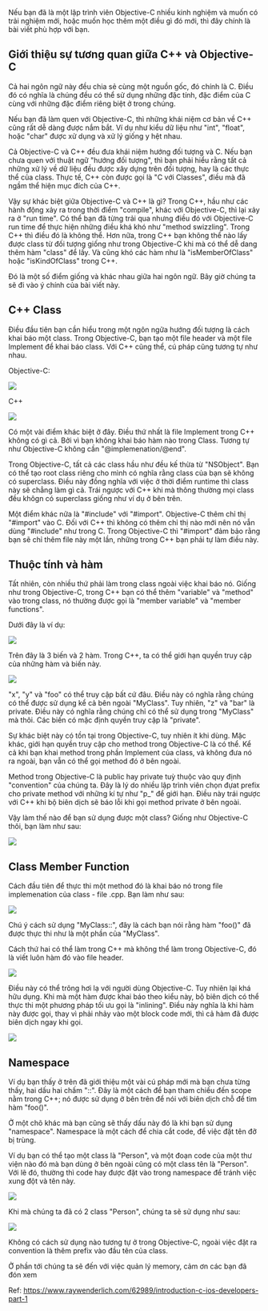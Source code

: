 Nếu bạn đã là một lập trình viên Objective-C nhiều kinh nghiệm và muốn có trải nghiệm mới, hoặc muốn học thêm một điều gì đó mới, thì đây chính là bài viết phù hợp với bạn.

## Giới thiệu sự tương quan giữa C++ và Objective-C

Cả hai ngôn ngữ này đều chia sẻ cùng một nguồn gốc, đó chính là C. Điều đó có nghĩa là chúng đều có thể sử dụng những đặc tính, đặc điểm của C cùng với những đặc điểm riêng biệt ở trong chúng.

Nếu bạn đã làm quen với Objective-C, thì những khái niệm cơ bản về C++ cũng rất dễ dàng được nắm bắt. Ví dụ như kiểu dữ liệu như "int", "float", hoặc "char" được xử dụng và xử lý giống y hệt nhau.

Cả Objective-C và C++ đều đưa khái niệm hướng đối tượng và C. Nếu bạn chưa quen với thuật ngữ "hướng đối tượng", thì bạn phải hiểu rằng tất cả những xử lý về dữ liệu đều được xây dựng trên đối tượng, hay là các thực thể của class. Thực tế, C++ còn được gọi là "C với Classes", điều mà đã ngầm thể hiện mục đích của C++.

Vậy sự khác biệt giữa Objective-C và C++ là gì? Trong C++, hầu như các hành động xảy ra trong thời điểm "compile", khác với Objective-C, thì lại xảy ra ở "run time". Có thể bạn đã từng trải qua nhưng điều đó với Objective-C run time để thực hiện những điều khá khó như "method swizzling". Trong C++ thì điều đó là không thể. Hơn nữa, trong C++ bạn không thể nào lấy được class từ đối tượng giống như trong Objective-C khi mà có thể dễ dang thêm hàm "class" để lấy. Và cũng khó các hàm như là  "isMemberOfClass" hoặc "isKindOfClass" trong C++.

Đó là một số điểm giống và khác nhau giữa hai ngôn ngữ. Bây giờ chúng ta sẽ đi vào ý chính của bài viết này.

## C++ Class

Điều đầu tiên bạn cần hiểu trong một ngôn ngữa hướng đối tượng là cách khai báo một class. Trong Objective-C, bạn tạo một file header và một file Implement để khai báo class. Với C++ cũng thể, cú pháp cũng tương tự như nhau.

Objective-C:

![](https://images.viblo.asia/cd324a87-7f80-48a2-9e70-4d9b94443779.png)

C++

![](https://images.viblo.asia/84fc8134-ab50-4dcd-aebd-1811adaddb03.png)

Có một vài điểm khác biệt ở đây. Điều thứ nhất là file Implement trong C++ không có gì cả. Bởi vì bạn không khai báo hàm nào trong Class. Tương tự như Objective-C không cần "@implemenation/@end".

Trong Objective-C, tất cả các class hầu như đều kế thừa từ "NSObject". Bạn có thể tạo root class riêng cho mình có nghĩa rằng class của bạn sẽ không có superclass. Điều này đồng nghĩa với việc ở thời điểm runtime thì class này sẽ chẳng làm gì cả. Trái ngược với C++ khi mà thông thường mọi class đều khôgn có superclass giống như ví dụ ở bên trên.

Một điểm khác nữa là "#include" với "#import". Objective-C thêm chỉ thị "#import" vào C. Đối với C++ thì không có thêm chỉ thị nào mới nên nó vẫn dùng "#include" như trong C. Trong Objective-C thì "#import" đảm bảo rằng bạn sẽ chỉ thêm file này một lần, những trong C++ bạn phải tự làm điều này.

## Thuộc tính và hàm

Tất nhiên, còn nhiều thứ phải làm trong class ngoài việc khai báo nó. Giống như trong Objective-C, trong C++ bạn có thể thêm "variable" và "method" vào trong class, nó thường được gọi là "member variable" và "member functions".

Dưới đây là ví dụ:

![](https://images.viblo.asia/1fec5675-b63f-40a5-9257-ccbbdc26c010.png)

Trên đây là 3 biến và 2 hàm. Trong C++, ta có thể giới hạn quyền truy cập của những hàm và biến này. 

![](https://images.viblo.asia/a04b00da-da44-451f-bf87-f44f2b3af7fe.png)

"x", "y" và "foo" có thể truy cập bất cứ đâu. Điều này có nghĩa rằng chúng có thể được sử dụng kể cả bên ngoài "MyClass". Tuy nhiên, "z" và "bar" là private. Điều này có nghĩa rằng chúng chỉ có thể sử dụng trong "MyClass" mà thôi. Các biến có mặc định quyền truy cập là "private".

Sự khác biệt này có tồn tại trong Objective-C, tuy nhiên ít khi dùng. Mặc khác, giới hạn quyền truy cập cho method trong Objective-C là có thể. Kể cả khi bạn khai method trong phần Implement của class, và không đưa nó ra ngoài, bạn vẫn có thể gọi method đó ở bên ngoài.

Method trong Objective-C là public hay private tuỳ thuộc vào quy định "convention" của chúng ta. Đây là lý do nhiều lập trình viên chọn đựat prefix cho private method với những kí tự như "p_" để giới hạn. Điều này trái ngược với C++ khi bộ biên dịch sẽ báo lỗi khi gọi method private ở bên ngoài.

Vậy làm thế nào để bạn sử dụng được một class? Giống như Objective-C thôi, bạn làm như sau:

![](https://images.viblo.asia/aeaa0079-2292-4f58-85f8-5373d7f360ff.png)

## Class Member Function

Cách đầu tiên để thực thi một method đó là khai báo nó trong file implemenation của class - file .cpp. Bạn làm như sau:

![](https://images.viblo.asia/5053eced-c8fa-49c3-bda3-c26ff47a6bc0.png)

Chú ý cách sử dụng "MyClass::", đây là cách bạn nói rằng hàm "foo()" đã được thực thi như là một phần của "MyClass".

Cách thứ hai có thể làm trong C++ mà không thể làm trong Objective-C, đó là viết luôn hàm đó vào file header.

![](https://images.viblo.asia/2cb8447a-6436-4a77-b8d7-8dbd5458df5e.png)

Điều này có thể trông hơi lạ với người dùng Objective-C. Tuy nhiên lại khá hữu dụng. Khi mà một hàm được khai báo theo kiểu này, bộ biên dịch có thể thực thi một phương pháp tối ưu gọi là "inlining". Điều này nghĩa là khi hàm này được gọi, thay vì phải nhảy vào một block code mới, thì cả hàm đã được biên dịch ngay khi gọi.

![](https://images.viblo.asia/347ee563-ae9a-4384-9eed-544c7b4720b1.png)

## Namespace

Ví dụ bạn thấy ở trên đã giới thiệu một vài cú pháp mới mà bạn chưa từng thấy, hai dấu hai chấm "::". Đây là một cách để bạn tham chiếu đến scope nằm trong C++; nó được sử dụng ở bên trên để nói với biên dịch chỗ để tìm hàm "foo()".

Ở một chõ khác mà bạn cũng sẽ thấy dấu này đó là khi bạn sử dụng "namespace". Namespace là một cách để chia cắt code, để việc đặt tên đỡ bị trùng.

Ví dụ bạn có thể tạo một class là "Person", và một đoạn code của một thư viện nào đó mà bạn dùng ở bên ngoài cũng có một class tên là "Person". Với lẽ đó, thường thì code hay được đặt vào trong namespace để tránh việc xung đột và tên này.

![](https://images.viblo.asia/26c89d5e-3147-46d3-bd38-c1ca968690a6.png)

Khi mà chúng ta đã có 2 class "Person", chúng ta sẽ sử dụng như sau:

![](https://images.viblo.asia/67a160f7-0040-4066-9c54-899a514a5b19.png)

Không có cách sử dụng nào tương tự ở trong Objective-C, ngoài việc đặt ra convention là thêm prefix vào đầu tên của class.

Ở phần tới chúng ta sẽ đến với việc quản lý memory, cảm ơn các bạn đã đón xem

Ref: https://www.raywenderlich.com/62989/introduction-c-ios-developers-part-1